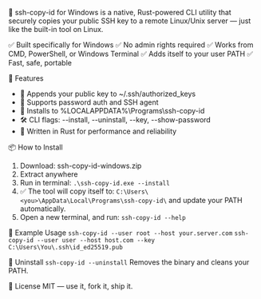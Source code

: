 🔐 ssh-copy-id for Windows is a native, Rust-powered CLI utility that securely copies your public SSH key to a remote Linux/Unix server — just like the built-in tool on Linux.

✅ Built specifically for Windows
✅ No admin rights required
✅ Works from CMD, PowerShell, or Windows Terminal
✅ Adds itself to your user PATH
✅ Fast, safe, portable

🚀 Features

- 📂 Appends your public key to ~/.ssh/authorized_keys
- 🔐 Supports password auth and SSH agent
- 🧰 Installs to %LOCALAPPDATA%\Programs\ssh-copy-id
- 🛠️ CLI flags: --install, --uninstall, --key, --show-password
- 🤖 Written in Rust for performance and reliability

📦 How to Install
1. Download: ssh-copy-id-windows.zip
2. Extract anywhere
3. Run in terminal:
`.\ssh-copy-id.exe --install`
4. ✅ The tool will copy itself to:
`C:\Users\<you>\AppData\Local\Programs\ssh-copy-id\`
and update your PATH automatically.
5. Open a new terminal, and run:
`ssh-copy-id --help`

🧪 Example Usage
`ssh-copy-id --user root --host your.server.com`
`ssh-copy-id --user user --host host.com --key C:\Users\You\.ssh\id_ed25519.pub`

🧼 Uninstall
`ssh-copy-id --uninstall`
Removes the binary and cleans your PATH.

📄 License
MIT — use it, fork it, ship it.
